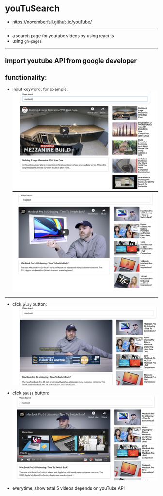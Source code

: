 # youTuSearch

- https://novemberfall.github.io/youTube/

---
- a search page for youtube videos by using react.js
- using `gh-pages`
---

## import youtube API from google developer

## functionality:
- input keyword, for example:
![](img/2020-01-04-22-41-58.png)
![](img/2020-01-04-22-42-24.png)
---

- click `play` button:
![](img/2020-01-04-22-43-05.png)

- click `pause` button:
![](img/2020-01-04-22-43-40.png)

- everytime, show total 5 videos depends on youTube API


